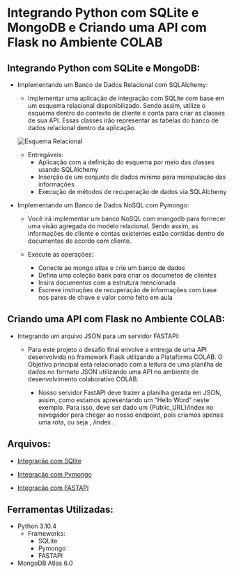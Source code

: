 # Integrando Python com SQLite e MongoDB e Criando uma API com Flask no Ambiente COLAB 

## Integrando Python com SQLite e MongoDB: 

- Implementando um Banco de Dados Relacional com SQLAlchemy:  

  - Implementar uma aplicação de integração com SQLite com base em um esquema relacional disponibilizado. Sendo assim, utilize o esquema dentro do contexto de cliente e conta para criar as classes de sua API. Essas classes irão representar as tabelas do banco de dados relacional dentro da aplicação. 
  
   ![Esquema Relacional](https://github.com/bccalegari/python_developer_dio/blob/main/Integra%C3%A7%C3%A3o%20com%20Python%20e%20Frameworks/sqlite_schema.png)
   
  - Entregáveis: 
    - Aplicação com a definição do esquema por meio das classes usando SQLAlchemy 
    - Inserção de um conjunto de dados mínimo para manipulação das informações 
    - Execução de métodos de recuperação de dados via SQLAlchemy 


- Implementando um Banco de Dados NoSQL com Pymongo: 

  - Você irá implementar um banco NoSQL com mongodb para fornecer uma visão agregada do modelo relacional. Sendo assim, as informações de cliente e contas existentes estão contidas dentro de documentos de acordo com cliente.

  - Execute as operações:

    - Conecte ao mongo atlas e crie um banco de dados
    - Defina uma coleção bank para criar os documetos de clientes
    - Insira documentos com a estrutura mencionada
    - Escreve instruções de recuperação de informações com base nos pares de chave e valor como feito em aula


## Criando uma API com Flask no Ambiente COLAB: 

- Integrando um arquivo JSON para um servidor FASTAPI: 

  - Para este projeto o desafio final envolve a entrega de uma API desenvolvida no framework Flask utilizando a Plataforma COLAB. O Objetivo principal está relacionado com a leitura de uma planilha de dados no formato JSON utilizando uma API no ambiente de desenvolvimento colaborativo COLAB.

    - Nosso servidor FastAPI deve trazer a planilha gerada em JSON, assim, como estamos apresentando um “Hello Word” neste exemplo. Para isso, deve ser dado um {Public_URL}/index no navegador para chegar ao nosso endpoint, pois criamos apenas uma rota, ou seja , /index .


## Arquivos: 

- [Integração com SQlite](https://github.com/bccalegari/python_developer_dio/blob/main/Integra%C3%A7%C3%A3o%20com%20Python%20e%20Frameworks/integracao_SQlite.py)

- [Integração com Pymongo](https://github.com/bccalegari/python_developer_dio/blob/main/Integra%C3%A7%C3%A3o%20com%20Python%20e%20Frameworks/integracao_pymongo.py)

- [Integração com FASTAPI](https://github.com/bccalegari/python_developer_dio/blob/main/Integra%C3%A7%C3%A3o%20com%20Python%20e%20Frameworks/fastapi.ipynb)

## Ferramentas Utilizadas: 

- Python 3.10.4
  - Frameworks:
    - SQLite 
    - Pymongo
    - FASTAPI
- MongoDB Atlas 6.0
